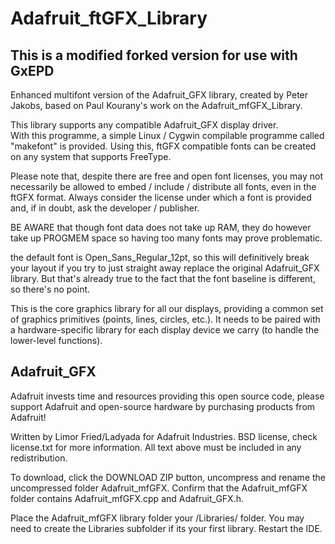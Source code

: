 Adafruit_ftGFX_Library
======================

## This is a modified forked version for use with GxEPD

Enhanced multifont version of the Adafruit_GFX library, created by Peter Jakobs, based on Paul Kourany's 
work on the Adafruit_mfGFX_Library.

This library supports any compatible Adafruit_GFX display driver.  
With this programme, a simple Linux / Cygwin compilable programme called "makefont" is provided. 
Using this, ftGFX compatible fonts can be created on any system that supports FreeType.

Please note that, despite there are free and open font licenses, you may not necessarily be allowed to 
embed / include / distribute all fonts, even in the ftGFX format. Always consider the license under which
a font is provided and, if in doubt, ask the developer / publisher.

BE AWARE that though font data does not take up RAM, they do however take up PROGMEM space so having
too many fonts may prove problematic.

the default font is Open_Sans_Regular_12pt, so this will definitively break your layout if you try to 
just straight away replace the original Adafruit_GFX library. But that's already true to the fact that
the font baseline is different, so there's no point.

This is the core graphics library for all our displays, providing a common set of graphics
primitives (points, lines, circles, etc.).  It needs to be paired with a hardware-specific
library for each display device we carry (to handle the lower-level functions).

Adafruit_GFX
------------

Adafruit invests time and resources providing this open source code, please support Adafruit
and open-source hardware by purchasing products from Adafruit!

Written by Limor Fried/Ladyada for Adafruit Industries.
BSD license, check license.txt for more information.
All text above must be included in any redistribution.

To download, click the DOWNLOAD ZIP button, uncompress and rename the uncompressed folder
Adafruit_mfGFX. Confirm that the Adafruit_mfGFX folder contains Adafruit_mfGFX.cpp and
Adafruit_GFX.h.

Place the Adafruit_mfGFX library folder your <arduinosketchfolder>/Libraries/ folder. You may need
to create the Libraries subfolder if its your first library. Restart the IDE.






